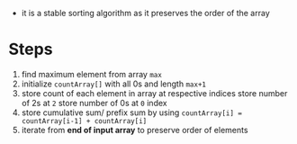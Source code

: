 - it is a stable sorting algorithm as it preserves the order of the array

# Steps
1. find maximum element from array `max` 
2. initialize `countArray[]` with all 0s and length `max+1`
3. store count of each element in array at respective indices
	   store number of 2s at `2`
	   store number of 0s at `0` index
4. store cumulative sum/ prefix sum by using `countArray[i] = countArray[i-1] + countArray[i]`
5. iterate from **end of input array** to preserve order of elements